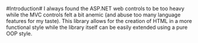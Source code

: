 #Introduction#
I always found the ASP.NET web controls to be too heavy while the MVC controls felt a bit anemic (and abuse too many language features for my taste).  This library allows for the creation of HTML in a more functional style while the library itself can be easily extended using a pure OOP style. 
